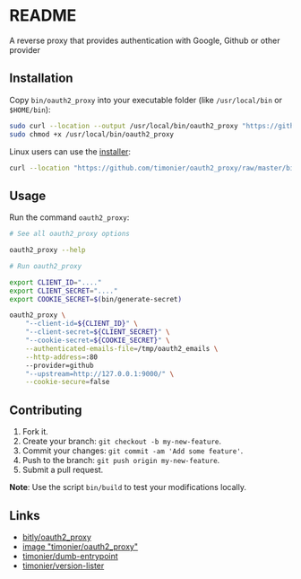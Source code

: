 # README

A reverse proxy that provides authentication with Google, Github or other provider

## Installation

Copy `bin/oauth2_proxy` into your executable folder (like `/usr/local/bin` or `$HOME/bin`):

```sh
sudo curl --location --output /usr/local/bin/oauth2_proxy "https://github.com/timonier/oauth2_proxy/raw/master/bin/oauth2_proxy"
sudo chmod +x /usr/local/bin/oauth2_proxy
```

Linux users can use the [installer](https://github.com/timonier/oauth2_proxy/blob/master/bin/installer):

```sh
curl --location "https://github.com/timonier/oauth2_proxy/raw/master/bin/installer" | sudo sh -s -- install
```

## Usage

Run the command `oauth2_proxy`:

```sh
# See all oauth2_proxy options

oauth2_proxy --help

# Run oauth2_proxy

export CLIENT_ID="...."
export CLIENT_SECRET="...."
export COOKIE_SECRET=$(bin/generate-secret)

oauth2_proxy \
    "--client-id=${CLIENT_ID}" \
    "--client-secret=${CLIENT_SECRET}" \
    "--cookie-secret=${COOKIE_SECRET}" \
    --authenticated-emails-file=/tmp/oauth2_emails \
    --http-address=:80
    --provider=github
    "--upstream=http://127.0.0.1:9000/" \
    --cookie-secure=false
```

## Contributing

1. Fork it.
2. Create your branch: `git checkout -b my-new-feature`.
3. Commit your changes: `git commit -am 'Add some feature'`.
4. Push to the branch: `git push origin my-new-feature`.
5. Submit a pull request.

__Note__: Use the script `bin/build` to test your modifications locally.

## Links

* [bitly/oauth2_proxy](https://github.com/bitly/oauth2_proxy)
* [image "timonier/oauth2_proxy"](https://hub.docker.com/r/timonier/oauth2_proxy/)
* [timonier/dumb-entrypoint](https://github.com/timonier/dumb-entrypoint)
* [timonier/version-lister](https://github.com/timonier/version-lister)
